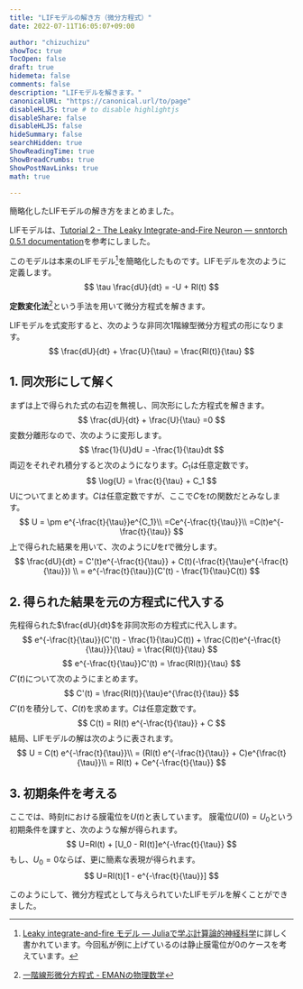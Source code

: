 ```yaml
---
title: "LIFモデルの解き方（微分方程式）"
date: 2022-07-11T16:05:07+09:00

author: "chizuchizu"
showToc: true
TocOpen: false
draft: true
hidemeta: false
comments: false
description: "LIFモデルを解きます。"
canonicalURL: "https://canonical.url/to/page"
disableHLJS: true # to disable highlightjs
disableShare: false
disableHLJS: false
hideSummary: false
searchHidden: true
ShowReadingTime: true
ShowBreadCrumbs: true
ShowPostNavLinks: true
math: true

---
```


簡略化したLIFモデルの解き方をまとめました。

LIFモデルは、[Tutorial 2 - The Leaky Integrate-and-Fire Neuron — snntorch 0.5.1 documentation](https://snntorch.readthedocs.io/en/latest/tutorials/tutorial_2.html#lapicque-step-input)を参考にしました。

このモデルは本来のLIFモデル[^2]を簡略化したものです。LIFモデルを次のように定義します。
$$
\tau \frac{dU}{dt} = -U + RI(t)
$$

**定数変化法**[^1]という手法を用いて微分方程式を解きます。

LIFモデルを式変形すると、次のような非同次1階線型微分方程式の形になります。
$$
\frac{dU}{dt} + \frac{U}{\tau} = \frac{RI(t)}{\tau}
$$

## 1. 同次形にして解く
まずは上で得られた式の右辺を無視し、同次形にした方程式を解きます。
$$
\frac{dU}{dt} + \frac{U}{\tau} =0
$$
変数分離形なので、次のように変形します。
$$
\frac{1}{U}dU = -\frac{1}{\tau}dt
$$
両辺をそれぞれ積分すると次のようになります。$C_1$は任意定数です。
$$
\log{U} = \frac{t}{\tau} + C_1
$$
Uについてまとめます。$C$は任意定数ですが、ここで$C$を$t$の関数だとみなします。
$$
U = \pm e^{-\frac{t}{\tau}}e^{C_1}\\
=Ce^{-\frac{t}{\tau}}\\
=C(t)e^{-\frac{t}{\tau}}
$$
上で得られた結果を用いて、次のように$U$を$t$で微分します。
$$
\frac{dU}{dt} = C'(t)e^{-\frac{t}{\tau}} + C(t)(-\frac{t}{\tau}e^{-\frac{t}{\tau}}) \\
= e^{-\frac{t}{\tau}}(C'(t) - \frac{1}{\tau}C(t))
$$
## 2. 得られた結果を元の方程式に代入する
先程得られた$\frac{dU}{dt}$を非同次形の方程式に代入します。
$$
e^{-\frac{t}{\tau}}(C'(t) - \frac{1}{\tau}C(t)) + \frac{C(t)e^{-\frac{t}{\tau}}}{\tau} = \frac{RI(t)}{\tau}
$$
$$
e^{-\frac{t}{\tau}}C'(t) = \frac{RI(t)}{\tau}
$$
$C'(t)$について次のようにまとめます。
$$
C'(t) = \frac{RI(t)}{\tau}e^{\frac{t}{\tau}}
$$
$C'(t)$を積分して、$C(t)$を求めます。$C$は任意定数です。
$$
C(t) = RI(t) e^{-\frac{t}{\tau}} + C
$$
結局、LIFモデルの解は次のように表されます。
$$
U = C(t) e^{-\frac{t}{\tau}}\\
= (RI(t) e^{-\frac{t}{\tau}} + C)e^{\frac{t}{\tau}}\\
= RI(t) + Ce^{-\frac{t}{\tau}} 
$$

## 3. 初期条件を考える
ここでは、時刻$t$における膜電位を$U(t)$と表しています。
膜電位$U(0)=U_0$という初期条件を課すと、次のような解が得られます。
$$
U=RI(t) + [U_0 - RI(t)]e^{-\frac{t}{\tau}}
$$
もし、$U_0=0$ならば、更に簡素な表現が得られます。
$$
U=RI(t)[1 - e^{-\frac{t}{\tau}}]
$$

このようにして、微分方程式として与えられていたLIFモデルを解くことができました。

[^1]: [一階線形微分方程式 - EMANの物理数学](https://eman-physics.net/math/differential07.html)
[^2]: [Leaky integrate-and-fire モデル — Juliaで学ぶ計算論的神経科学](https://compneuro-julia.github.io/neuron-model/lif.html)に詳しく書かれています。今回私が例に上げているのは静止膜電位が0のケースを考えています。